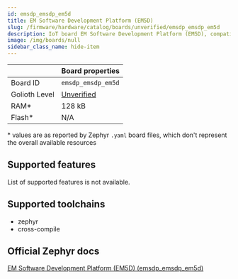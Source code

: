 ```yaml
---
id: emsdp_emsdp_em5d
title: EM Software Development Platform (EM5D)
slug: /firmware/hardware/catalog/boards/unverified/emsdp_emsdp_em5d
description: IoT board EM Software Development Platform (EM5D), compatible with Golioth at unverified level.
image: /img/boards/null
sidebar_class_name: hide-item
---
```


[//]: # (This is an auto-generated file, do not edit! Changes to it will be lost upon re-generation)



|                | Board properties     |
| -------------  | -------------------- |
| Board ID       | `emsdp_emsdp_em5d` |
| Golioth Level  | [Unverified](/firmware/hardware#unverified-boards) |
| RAM*           | 128 kB |
| Flash*         | N/A |

\* values are as reported by Zephyr `.yaml` board files, which don't represent the overall available resources



## Supported features

List of supported features is not available.

## Supported toolchains

* zephyr
* cross-compile

## Official Zephyr docs

[EM Software Development Platform (EM5D) (emsdp_emsdp_em5d)](https://docs.zephyrproject.org/latest/boards/snps/emsdp/doc/index.html)
